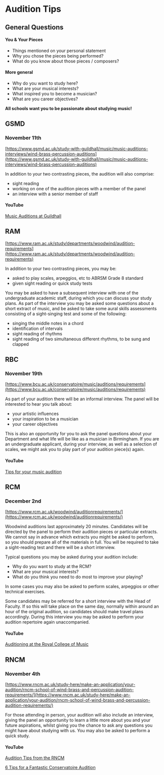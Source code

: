 # Audition Tips

## General Questions

#### You & Your Pieces

+ Things mentioned on your personal statement
+ Why you chose the pieces being performed?
+ What do you know about those pieces / composers?

#### More general

+ Why do you want to study here?
+ What are your musical interests?
+ What inspired you to become a musician?
+ What are you career objectives?

**All schools want you to be passionate about studying music!**

## GSMD
### November 11th

[https://www.gsmd.ac.uk/study-with-guildhall/music/music-auditions-interviews/wind-brass-percussion-auditions](https://www.gsmd.ac.uk/study-with-guildhall/music/music-auditions-interviews/wind-brass-percussion-auditions)

In addition to your two contrasting pieces, the audition will also comprise:

+ sight reading
+ working on one of the audition pieces with a member of the panel
+ an interview with a senior member of staff

#### YouTube

[Music Auditions at Guildhall](https://www.youtube.com/watch?v=NgMoaBfrfag)

## RAM

[https://www.ram.ac.uk/study/departments/woodwind/audition-requirements](https://www.ram.ac.uk/study/departments/woodwind/audition-requirements)

In addition to your two contrasting pieces, you may be:

+ asked to play scales, arpeggios, etc to ABRSM Grade 8 standard
+ given sight reading or quick study tests

You may be asked to have a subsequent interview with one of the undergraduate academic staff, during which you can discuss your study plans. As part of the interview you may be asked some questions about a short extract of music, and be asked to take some aural skills assessments consisting of a sight-singing test and some of the following:

+ singing the middle notes in a chord
+ identification of intervals
+ sight reading of rhythms
+ sight reading of two simultaneous different rhythms, to be sung and clapped

## RBC
### November 19th

[https://www.bcu.ac.uk/conservatoire/music/auditions/requirements](https://www.bcu.ac.uk/conservatoire/music/auditions/requirements)

As part of your audition there will be an informal interview. The panel will be interested to hear you talk about:

+ your artistic influences
+ your inspiration to be a musician
+ your career objectives

This is also an opportunity for you to ask the panel questions about your Department and what life will be like as a musician in Birmingham. If you are an undergraduate applicant, during your interview, as well as a selection of scales, we might ask you to play part of your audition piece(s) again.

#### YouTube

[Tips for your music audition](https://www.youtube.com/watch?v=BkLyuC7eMXs)

## RCM
### December 2nd

[https://www.rcm.ac.uk/woodwind/auditionrequirements/](https://www.rcm.ac.uk/woodwind/auditionrequirements/)

Woodwind auditions last approximately 20 minutes. Candidates will be directed by the panel to perform their audition pieces or particular extracts. We cannot say in advance which extracts you might be asked to perform, so you should prepare all of the materials in full. You will be required to take a sight-reading test and there will be a short interview.

Typical questions you may be asked during your audition include:

+ Why do you want to study at the RCM?
+ What are your musical interests?
+ What do you think you need to do most to improve your playing?

In some cases you may also be asked to perform scales, arpeggios or other technical exercises.

Some candidates may be referred for a short interview with the Head of Faculty.  If so this will take place on the same day, normally within around an hour of the original audition, so candidates should make travel plans accordingly.  During this interview you may be asked to perform your audition repertoire again unaccompanied.

#### YouTube

[Auditioning at the Royal College of Music](https://www.youtube.com/watch?v=7lXxZOMAP-0)

## RNCM
### November 4th

[https://www.rncm.ac.uk/study-here/make-an-application/your-audition/rncm-school-of-wind-brass-and-percussion-audition-requirements/](https://www.rncm.ac.uk/study-here/make-an-application/your-audition/rncm-school-of-wind-brass-and-percussion-audition-requirements/)

For those attending in person, your audition will also include an interview, giving the panel an opportunity to learn a little more about you and your future aspirations, whilst giving you the chance to ask any questions you might have about studying with us. You may also be asked to perform a quick study.

#### YouTube

[Audition Tips from the RNCM](https://www.youtube.com/watch?v=aT-SnEpokmA)

[6 Tips for a Fantastic Conservatoire Audition](https://www.youtube.com/watch?v=eWD5EC2iFoA)